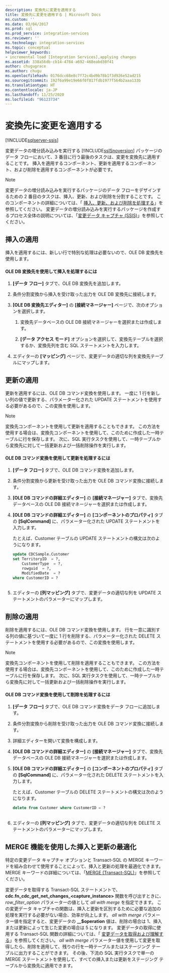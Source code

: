 ```yaml
---
description: 変換先に変更を適用する
title: 変換先に変更を適用する | Microsoft Docs
ms.custom: ''
ms.date: 03/04/2017
ms.prod: sql
ms.prod_service: integration-services
ms.reviewer: ''
ms.technology: integration-services
ms.topic: conceptual
helpviewer_keywords:
- incremental load [Integration Services],applying changes
ms.assetid: 338a56db-cb14-4784-a692-468eabd30f41
author: chugugrace
ms.author: chugu
ms.openlocfilehash: 0176dcc68e8c7f72c4bd9b78b1f3d926e52ad215
ms.sourcegitcommit: 192f6a99e19e66f0f817fdb1977f564b2aaa133b
ms.translationtype: HT
ms.contentlocale: ja-JP
ms.lasthandoff: 11/25/2020
ms.locfileid: "96123734"
---
```

# <a name="apply-the-changes-to-the-destination"></a>変換先に変更を適用する

[!INCLUDE[sqlserver-ssis](../../includes/applies-to-version/sqlserver-ssis.md)]


  変更データの増分読み込みを実行する [!INCLUDE[ssISnoversion](../../includes/ssisnoversion-md.md)] パッケージのデータ フローにおいて、3 番目に行う最後のタスクは、変更を変換先に適用することです。 挿入を適用するコンポーネント、更新を適用するコンポーネント、および削除を適用するコンポーネントが必要です。  
  
> [!NOTE]  
>  変更データの増分読み込みを実行するパッケージのデータ フローをデザインするための 2 番目のタスクは、挿入、更新、および削除を分割することです。 このコンポーネントの詳細については、「 [挿入、更新、および削除を処理する](../../integration-services/change-data-capture/process-inserts-updates-and-deletes.md)」を参照してください。 変更データの増分読み込みを実行するパッケージを作成するプロセス全体の説明については、「[変更データ キャプチャ &#40;SSIS&#41;](../../integration-services/change-data-capture/change-data-capture-ssis.md)」を参照してください。  
  
## <a name="applying-inserts"></a>挿入の適用  
 挿入を適用するには、新しい行で特別な処理は必要ないので、OLE DB 変換先を使用します。  
  
#### <a name="to-process-inserts-by-using-an-ole-db-destination"></a>OLE DB 変換先を使用して挿入を処理するには  
  
1.  **[データ フロー]** タブで、OLE DB 変換先を追加します。  
  
2.  条件分割変換から挿入を受け取った出力を OLE DB 変換先に接続します。  
  
3.  **[OLE DB 変換先エディター]** の **[接続マネージャー]** ページで、次のオプションを選択します。  
  
    1.  変換先データベースの OLE DB 接続マネージャーを選択または作成します。  
  
    2.  **[データ アクセス モード]** オプションを選択して、変換先テーブルを選択するか、変換先列を含む SQL ステートメントを入力します。  
  
4.  エディターの **[マッピング]** ページで、変更データの適切な列を変換先テーブルにマップします。  
  
## <a name="applying-updates"></a>更新の適用  
 更新を適用するには、OLE DB コマンド変換を使用します。 一度に 1 行を新しい列の値で更新する、パラメーター化された UPDATE ステートメントを使用する必要があるので、この変換を使用します。  
  
> [!NOTE]  
>  変換先コンポーネントを使用して更新を適用することもできます。 この方法を使用する場合は、変換先コンポーネントを使用して、このために作成した一時テーブルに行を保存します。 次に、SQL 実行タスクを使用して、一時テーブルから変換先に対して一括更新および一括削除操作を実行します。  
  
#### <a name="to-process-updates-by-using-an-ole-db-command-transformation"></a>OLE DB コマンド変換を使用して更新を処理するには  
  
1.  **[データ フロー]** タブで、OLE DB コマンド変換を追加します。  
  
2.  条件分割変換から更新を受け取った出力を OLE DB コマンド変換に接続します。  
  
3.  **[OLE DB コマンドの詳細エディター]** の **[接続マネージャー]** タブで、変換先データベースの OLE DB 接続マネージャーを選択または作成します。  
  
4.  **[OLE DB コマンドの詳細エディター]** の **[コンポーネントのプロパティ]** タブの **[SqlCommand]** に、パラメーター化された UPDATE ステートメントを入力します。  
  
     たとえば、Customer テーブルの UPDATE ステートメントの構文は次のようになります。  
  
    ```sql
    update CDCSample.Customer  
    set TerritoryID  = ?,  
        CustomerType  = ?,  
        rowguid  = ?,  
        ModifiedDate  = ?  
    where CustomerID = ?  
  
    ```  
  
5.  エディターの **[列マッピング]** タブで、変更データの適切な列を UPDATE ステートメントのパラメーターにマップします。  
  
## <a name="applying-deletes"></a>削除の適用  
 削除を適用するには、OLE DB コマンド変換を使用します。 行を一意に識別する列の値に基づいて一度に 1 行を削除する、パラメーター化された DELETE ステートメントを使用する必要があるので、この変換を使用します。  
  
> [!NOTE]  
>  変換先コンポーネントを使用して削除を適用することもできます。 この方法を使用する場合は、変換先コンポーネントを使用して、このために作成した一時テーブルに行を保存します。 次に、SQL 実行タスクを使用して、一時テーブルから変換先に対して一括更新および一括削除操作を実行します。  
  
#### <a name="to-process-deletes-by-using-an-ole-db-command-transformation"></a>OLE DB コマンド変換を使用して削除を処理するには  
  
1.  **[データ フロー]** タブで、OLE DB コマンド変換をデータ フローに追加します。  
  
2.  条件分割変換から削除を受け取った出力を OLE DB コマンド変換に接続します。  
  
3.  詳細エディターを開いて変換を構成します。  
  
4.  **[OLE DB コマンドの詳細エディター]** の **[接続マネージャー]** タブで、変換先データベースの OLE DB 接続マネージャーを選択または作成します。  
  
5.  **[OLE DB コマンドの詳細エディター]** の **[コンポーネントのプロパティ]** タブの **[SqlCommand]** に、パラメーター化された DELETE ステートメントを入力します。  
  
     たとえば、Customer テーブルの DELETE ステートメントの構文は次のようになります。  
  
    ```sql
    delete from Customer where CustomerID = ?  
  
    ```  
  
6.  エディターの **[列マッピング]** タブで、変更データの適切な列を DELETE ステートメントのパラメーターにマップします。  
  
## <a name="optimizing-inserts-and-updates-by-using-merge-functionality"></a>MERGE 機能を使用した挿入と更新の最適化  
 特定の変更データ キャプチャ オプションと Transact-SQL の MERGE キーワードを組み合わせて使用することによって、挿入と更新の処理を最適化できます。 MERGE キーワードの詳細については、「[MERGE (Transact-SQL)](../../t-sql/statements/merge-transact-sql.md)」を参照してください。  
  
 変更データを取得する Transact-SQL ステートメントで、**cdc.fn_cdc_get_net_changes_<capture_instance>** 関数を呼び出すときに、*row_filter_option* パラメーターの値として *all with merge* を指定できます。 この変更データ キャプチャの関数は、挿入と更新を区別するために必要な追加の処理を実行する必要がない場合、効率が向上します。 *all with merge* パラメーター値を指定すると、変更データの **__$operation** 値は、削除の場合は 1、挿入または更新によって生じた変更の場合は 5 になります。 変更データの取得に使用する Transact-SQL 関数の詳細については、「 [変更データを取得および理解する](../../integration-services/change-data-capture/retrieve-and-understand-the-change-data.md)」を参照してください。 *all with merge* パラメーター値を使用して変更を取得したら、削除を適用して、残りの行を一時テーブルまたはステージング テーブルに出力することができます。 その後、下流の SQL 実行タスクで単一の MERGE ステートメントを使用して、すべての挿入または更新をステージング テーブルから変換先に適用できます。  
  
  
